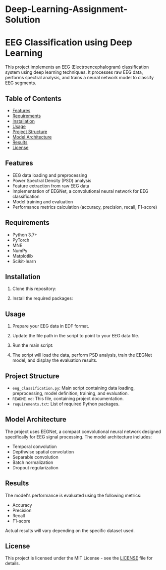 # Deep-Learning-Assignment-Solution
# EEG Classification using Deep Learning

This project implements an EEG (Electroencephalogram) classification system using deep learning techniques. It processes raw EEG data, performs spectral analysis, and trains a neural network model to classify EEG segments.

## Table of Contents

- [Features](#features)
- [Requirements](#requirements)
- [Installation](#installation)
- [Usage](#usage)
- [Project Structure](#project-structure)
- [Model Architecture](#model-architecture)
- [Results](#results)
- [License](#license)

## Features

- EEG data loading and preprocessing
- Power Spectral Density (PSD) analysis
- Feature extraction from raw EEG data
- Implementation of EEGNet, a convolutional neural network for EEG classification
- Model training and evaluation
- Performance metrics calculation (accuracy, precision, recall, F1-score)

## Requirements

- Python 3.7+
- PyTorch
- MNE
- NumPy
- Matplotlib
- Scikit-learn

## Installation

1. Clone this repository:

2. Install the required packages:
## Usage

1. Prepare your EEG data in EDF format.
2. Update the file path in the script to point to your EEG data file.
3. Run the main script:

4. The script will load the data, perform PSD analysis, train the EEGNet model, and display the evaluation results.

## Project Structure

- `eeg_classification.py`: Main script containing data loading, preprocessing, model definition, training, and evaluation.
- `README.md`: This file, containing project documentation.
- `requirements.txt`: List of required Python packages.

## Model Architecture

The project uses EEGNet, a compact convolutional neural network designed specifically for EEG signal processing. The model architecture includes:

- Temporal convolution
- Depthwise spatial convolution
- Separable convolution
- Batch normalization
- Dropout regularization

## Results

The model's performance is evaluated using the following metrics:
- Accuracy
- Precision
- Recall
- F1-score

Actual results will vary depending on the specific dataset used.

## License

This project is licensed under the MIT License - see the [LICENSE](LICENSE) file for details.
